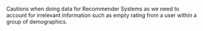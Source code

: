 Cautions when doing data for Recommender Systems as we need to account for irrelevant information such as empty rating from a user within a group of demographics.

